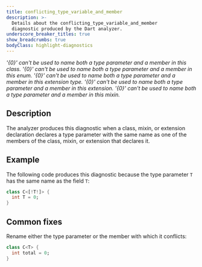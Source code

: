 ```yaml
---
title: conflicting_type_variable_and_member
description: >-
  Details about the conflicting_type_variable_and_member
  diagnostic produced by the Dart analyzer.
underscore_breaker_titles: true
show_breadcrumbs: true
bodyClass: highlight-diagnostics
---
```


_'{0}' can't be used to name both a type parameter and a member in this class._
_'{0}' can't be used to name both a type parameter and a member in this enum._
_'{0}' can't be used to name both a type parameter and a member in this extension type._
_'{0}' can't be used to name both a type parameter and a member in this extension._
_'{0}' can't be used to name both a type parameter and a member in this mixin._

## Description

The analyzer produces this diagnostic when a class, mixin, or extension
declaration declares a type parameter with the same name as one of the
members of the class, mixin, or extension that declares it.

## Example

The following code produces this diagnostic because the type parameter `T`
has the same name as the field `T`:

```dart
class C<[!T!]> {
  int T = 0;
}
```

## Common fixes

Rename either the type parameter or the member with which it conflicts:

```dart
class C<T> {
  int total = 0;
}
```
